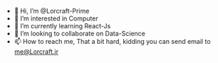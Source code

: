 - 👋 Hi, I’m @Lorcraft-Prime
- 👀 I’m interested in Computer
- 🌱 I’m currently learning React-Js
- 💞️ I’m looking to collaborate on Data-Science
- 📫 How to reach me, That a bit hard, kidding you can send email to me@Lorcraft.ir

<!---
Lorcraft-Prime/Lorcraft-Prime is a ✨ special ✨ repository because its `README.md` (this file) appears on your GitHub profile.
You can click the Preview link to take a look at your changes.
--->

